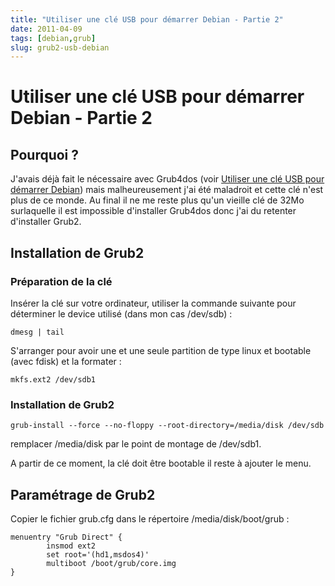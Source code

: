 ```yaml
---
title: "Utiliser une clé USB pour démarrer Debian - Partie 2"
date: 2011-04-09
tags: [debian,grub]
slug: grub2-usb-debian
---
```

# Utiliser une clé USB pour démarrer Debian - Partie 2

## Pourquoi ?
J'avais déjà fait le nécessaire avec Grub4dos (voir [Utiliser une clé USB pour démarrer Debian](/blog/grub4dos-usb-debian)) mais malheureusement j'ai été maladroit et cette clé n'est plus de ce monde. Au final il ne me reste plus qu'un vieille clé de 32Mo surlaquelle il est impossible d'installer Grub4dos donc j'ai du retenter d'installer Grub2.

## Installation de Grub2

### Préparation de la clé
Insérer la clé sur votre ordinateur, utiliser la commande suivante pour déterminer le device utilisé (dans mon cas /dev/sdb) :

```
dmesg | tail
```
S'arranger pour avoir une et une seule partition de type linux et bootable (avec fdisk) et la formater :

```
mkfs.ext2 /dev/sdb1
```

### Installation de Grub2

```
grub-install --force --no-floppy --root-directory=/media/disk /dev/sdb
```
remplacer /media/disk par le point de montage de /dev/sdb1.

A partir de ce moment, la clé doit être bootable il reste à ajouter le menu.

## Paramétrage de Grub2

Copier le fichier grub.cfg dans le répertoire /media/disk/boot/grub :

```
menuentry "Grub Direct" {
        insmod ext2
        set root='(hd1,msdos4)'
        multiboot /boot/grub/core.img
}
```






